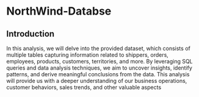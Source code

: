 # NorthWind-Databse
## Introduction
In this analysis, we will delve into the provided dataset, which consists of multiple tables capturing information related to shippers, orders, employees, products, customers, territories, and more. By leveraging SQL queries and data analysis techniques, we aim to uncover insights, identify patterns, and derive meaningful conclusions from the data. This analysis will provide us with a deeper understanding of our business operations, customer behaviors, sales trends, and other valuable aspects
